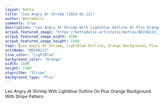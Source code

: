 ```yaml
---
layout: betta
title: "Leo Angry At Shrimp (2024-01-13)"
author: Bettadelic
comments: true
description: "Leo Angry At Shrimp With Lightblue Outline On Plus Orange Background With Stripe Pattern."
actpub_featured_image: "https://bettadelic.art/static/bettas/BD240113.jpg"
actpub_featured_image_width: 1500
actpub_featured_image_height: 1500
tags: [Leo Angry At Shrimp, LightBlue Outline, Orange Background, Plus Background Pattern, Stripe Pattern, January 2024]
unitName: "BD240113"
line_color: "LightBlue"
background_color: "Orange"
width: 1500
height: 1500
algorithm: "Stripe"
background_type: "Plus"
---
```


Leo Angry At Shrimp With Lightblue Outline On Plus Orange Background With Stripe Pattern.
